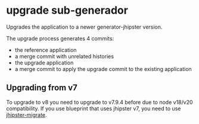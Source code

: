 # upgrade sub-generador

Upgrades the application to a newer generator-jhipster version.

The upgrade process generates 4 commits:

- the reference application
- a merge commit with unrelated histories
- the upgrade application
- a merge commit to apply the upgrade commit to the existing application

## Upgrading from v7

To upgrade to v8 you need to upgrade to v7.9.4 before due to node v18/v20 compatibility.
If you use blueprint that uses jhipster v7, you need to use [jhipster-migrate](https://github.com/jhipster/generator-jhipster-migrate/).
